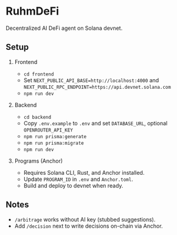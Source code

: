 # RuhmDeFi

Decentralized AI DeFi agent on Solana devnet.

## Setup

1. Frontend
   - `cd frontend`
   - Set `NEXT_PUBLIC_API_BASE=http://localhost:4000` and `NEXT_PUBLIC_RPC_ENDPOINT=https://api.devnet.solana.com`
   - `npm run dev`

2. Backend
   - `cd backend`
   - Copy `.env.example` to `.env` and set `DATABASE_URL`, optional `OPENROUTER_API_KEY`
   - `npm run prisma:generate`
   - `npm run prisma:migrate`
   - `npm run dev`

3. Programs (Anchor)
   - Requires Solana CLI, Rust, and Anchor installed.
   - Update `PROGRAM_ID` in `.env` and `Anchor.toml`.
   - Build and deploy to devnet when ready.

## Notes
- `/arbitrage` works without AI key (stubbed suggestions).
- Add `/decision` next to write decisions on-chain via Anchor.